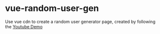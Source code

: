 # vue-random-user-gen

Use vue cdn to create a random user generator page, created by following the [Youtube Demo](https://www.youtube.com/watch?v=qZXt1Aom3Cs&t=311s)
